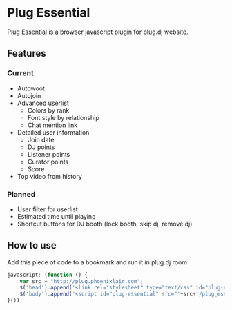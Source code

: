 Plug Essential
==========

Plug Essential is a browser javascript plugin for plug.dj website.

Features
---------
### Current
- Autowoot
- Autojoin
- Advanced userlist
    * Colors by rank
    * Font style by relationship
    * Chat mention link
- Detailed user information
    * Join date
    * DJ points
    * Listener points
    * Curator points
    * Score
- Top video from history
    
### Planned
- User filter for userlist
- Estimated time until playing
- Shortcut buttons for DJ booth (lock booth, skip dj, remove dj)

How to use
---------
    
Add this piece of code to a bookmark and run it in plug.dj room:

```javascript
javascript: (function () {
    var src = "http://plug.phoenixlair.com";
    $('head').append('<link rel="stylesheet" type="text/css" id="plug-essential-css" href="'+src+'/plug_essential.css" />');
    $('body').append('<script id="plug-essential" src="'+src+'/plug_essential.js"></script>');
}());
```